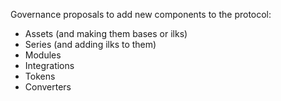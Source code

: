 Governance proposals to add new components to the protocol:

- Assets (and making them bases or ilks)
- Series (and adding ilks to them)
- Modules
- Integrations
- Tokens
- Converters
